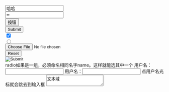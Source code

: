 <!DOCTYPE html>
<html lang="en">
<head>
    <meta charset="UTF-8">
    <title>Title</title>
</head>
<body>
     <input type="text" value="哈哈"/>  <br />
     <input type="password" value="密码"/>  <br />
     <input type="button" value="按钮" />  <br />
     <input type="submit" />  <br />
     <input type="checkbox" value="多选" checked="checked" />  <br />
     <input type="radio" value="单选" />  <br />
     <input type="file" />  <br />
     <input type="reset" />  <br />
     <input type="image" src="timg.jpg" />  <br />
     radio如果是一组，必须命名相同名字name。这样就能选其中一个
     <!--name size value checked maxlength最多字符-->
        <lable>用户名：<input type="text" /> </lable>
 <lable>用户名：<input type="password" /> </lable>
	 点用户名光标就会跳去到输入框
	 <lable for="id"></lable>
	 <textarea cols="每行中的字符" rows="显示的行数">文本域</textarea>
</body>
</html>